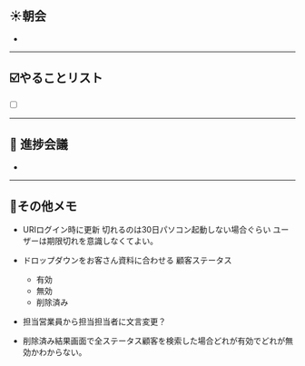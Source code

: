 ## **☀️**朝会

- 

---
## ☑️やることリスト

- [ ]  


---
## 📌 進捗会議

- 


---
## 📝その他メモ

- URIログイン時に更新
  切れるのは30日パソコン起動しない場合ぐらい
  ユーザーは期限切れを意識しなくてよい。


- ドロップダウンをお客さん資料に合わせる
  顧客ステータス
	- 有効
	- 無効
	- 削除済み
- 担当営業員から担当担当者に文言変更？
  
- 削除済み結果画面で全ステータス顧客を検索した場合どれが有効でどれが無効かわからない。